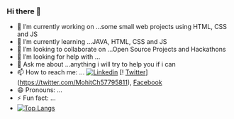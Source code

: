 ### Hi there 👋


- 🔭 I’m currently working on ...some small web projects using HTML, CSS and JS
- 🌱 I’m currently learning ...JAVA, HTML, CSS and JS
- 👯 I’m looking to collaborate on ...Open Source Projects and Hackathons
- 🤔 I’m looking for help with ...
- 💬 Ask me about ...anything i will try to help you if i can  
- 📫 How to reach me: ... [![Linkedin](file:///C:/Users/20334/Downloads/9310175861530099327.svg)](https://www.linkedin.com/in/mohit-dfile:///C:/Users/20334/Downloads/9310175861530099327.svgeshwal-a8703b1a2/) [! [Twitter]()](https://twitter.com/MohitCh57795811),  [Facebook](https://www.facebook.com/mohit.deshwal.165/)
- 😄 Pronouns: ...
- ⚡ Fun fact: ...
- [![Top Langs](https://github-readme-stats.vercel.app/api/top-langs/?username=mohit01-beep&layout=compact)](https://github.com/mohit01-beep/github-readme-stats)
